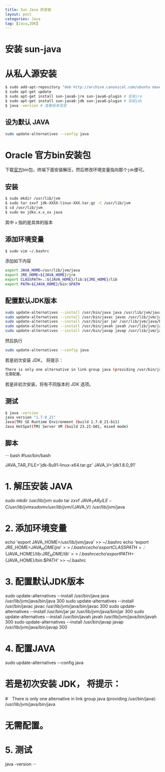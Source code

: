 ```yaml
---
title: Sun Java 的安装
layout: post
categories: Java
tag: [Java,JDK]
---
```


# 安装 sun-java

# 从私人源安装
```bash
$ sudo add-apt-repository "deb http://archive.canonical.com/ubuntu maverick partner"
$ sudo apt-get update
$ sudo apt-get install sun-java6-jre sun-java6-plugin # 安装jre 
$ sudo apt-get install sun-java6-jdk sun-java6-plugin # 安装jdk
$ java -version # 查看版本信息
```

## 设为默认 JAVA
```bash
sudo update-alternatives --config java
```

# Oracle 官方bin安装包
下载[官方](http://www.oracle.com/technetwork/java/javase/downloads/index.html)bin包，终端下面安装解压，然后修改环境变量指向那个`jdk`便可。


## 安装
``` bash
$ sudo mkdir /usr/lib/jvm
$ sudo tar zxvf jdk-XXXX-linux-XXX.tar.gz -C /usr/lib/jvm
$ cd /usr/lib/jvm
$ sudo mv jdkx.x.x_xx java
```
其中 `x` 指的是具体的版本

## 添加环境变量
```bash 
$ sudo vim ~/.bashrc
```
添加如下内容
```bash
export JAVA_HOME=/usr/lib/jvm/java 
export JRE_HOME=${JAVA_HOME}/jre
export CLASSPATH=.:${JAVA_HOME}/lib:${JRE_HOME}/lib
export PATH=${JAVA_HOME}/bin:$PATH
```

## 配置默认JDK版本
``` bash
sudo update-alternatives --install /usr/bin/java java /usr/lib/jvm/java/bin/java 300
sudo update-alternatives --install /usr/bin/javac javac /usr/lib/jvm/java/bin/javac 300
sudo update-alternatives --install /usr/bin/jar jar /usr/lib/jvm/java/bin/jar 300
sudo update-alternatives --install /usr/bin/javah javah /usr/lib/jvm/java/bin/javah 300
sudo update-alternatives --install /usr/bin/javap javap /usr/lib/jvm/java/bin/javap 300
```
然后执行
``` bash
sudo update-alternatives --config java
```
若是初次安装 JDK， 将提示：
```bash
There is only one alternative in link group java (providing /usr/bin/java): /usr/lib/jvm/java/bin/java
无需配置。
```
若是非初次安装，将有不同版本的 JDK 选项。

## 测试
``` bash
$ java -version
java version "1.7.0_21"
Java(TM) SE Runtime Environment (build 1.7.0_21-b11)
Java HotSpot(TM) Server VM (build 23.21-b01, mixed mode)
```

## 脚本

··· bash
#!usr/bin/bash

JAVA_TAR_FILE='jdk-8u91-linux-x64.tar.gz'
JAVA_V='jdk1.8.0_91'

# 1. 解压安装 JAVA

sudo mkdir /usr/lib/jvm
sudo tar zxvf ${JAVA_TAR_FILE} -C /usr/lib/jvm
sudo mv /usr/lib/jvm/${JAVA_V} /usr/lib/jvm/java


# 2. 添加环境变量

echo 'export JAVA_HOME=/usr/lib/jvm/java' >> ~/.bashrc
echo 'export JRE_HOME=${JAVA_HOME}/jre' >> ~/.bashrc
echo 'export CLASSPATH=.:${JAVA_HOME}/lib:${JRE_HOME}/lib' >> ~/.bashrc
echo 'export PATH=${JAVA_HOME}/bin:$PATH' >> ~/.bashrc

# 3. 配置默认JDK版本

sudo update-alternatives --install /usr/bin/java java /usr/lib/jvm/java/bin/java 300
sudo update-alternatives --install /usr/bin/javac javac /usr/lib/jvm/java/bin/javac 300
sudo update-alternatives --install /usr/bin/jar jar /usr/lib/jvm/java/bin/jar 300
sudo update-alternatives --install /usr/bin/javah javah /usr/lib/jvm/java/bin/javah 300
sudo update-alternatives --install /usr/bin/javap javap /usr/lib/jvm/java/bin/javap 300

# 4. 配置JAVA
sudo update-alternatives --config java

# 若是初次安装 JDK， 将提示：
#　There is only one alternative in link group java (providing /usr/bin/java): /usr/lib/jvm/java/bin/java
# 无需配置。

# 5. 测试

java -version
···



